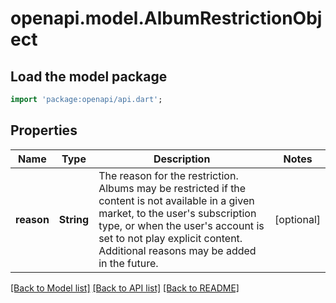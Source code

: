 # openapi.model.AlbumRestrictionObject

## Load the model package
```dart
import 'package:openapi/api.dart';
```

## Properties
Name | Type | Description | Notes
------------ | ------------- | ------------- | -------------
**reason** | **String** | The reason for the restriction. Albums may be restricted if the content is not available in a given market, to the user's subscription type, or when the user's account is set to not play explicit content. Additional reasons may be added in the future.  | [optional] 

[[Back to Model list]](../README.md#documentation-for-models) [[Back to API list]](../README.md#documentation-for-api-endpoints) [[Back to README]](../README.md)


